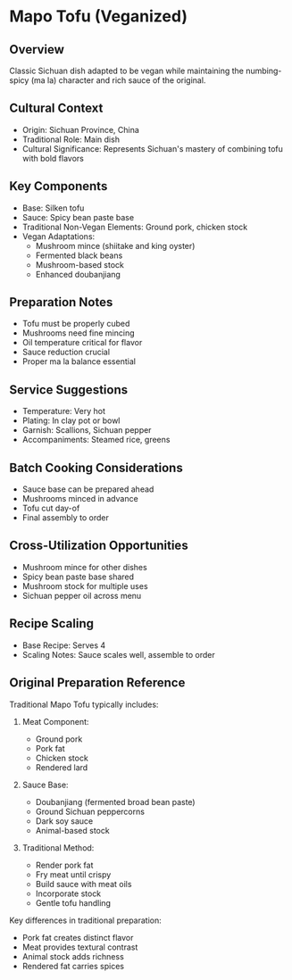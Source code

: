 # Mapo Tofu (Veganized)

## Overview
Classic Sichuan dish adapted to be vegan while maintaining the numbing-spicy (ma la) character and rich sauce of the original.

## Cultural Context
- Origin: Sichuan Province, China
- Traditional Role: Main dish
- Cultural Significance: Represents Sichuan's mastery of combining tofu with bold flavors

## Key Components
- Base: Silken tofu
- Sauce: Spicy bean paste base
- Traditional Non-Vegan Elements: Ground pork, chicken stock
- Vegan Adaptations:
  - Mushroom mince (shiitake and king oyster)
  - Fermented black beans
  - Mushroom-based stock
  - Enhanced doubanjiang

## Preparation Notes
- Tofu must be properly cubed
- Mushrooms need fine mincing
- Oil temperature critical for flavor
- Sauce reduction crucial
- Proper ma la balance essential

## Service Suggestions
- Temperature: Very hot
- Plating: In clay pot or bowl
- Garnish: Scallions, Sichuan pepper
- Accompaniments: Steamed rice, greens

## Batch Cooking Considerations
- Sauce base can be prepared ahead
- Mushrooms minced in advance
- Tofu cut day-of
- Final assembly to order

## Cross-Utilization Opportunities
- Mushroom mince for other dishes
- Spicy bean paste base shared
- Mushroom stock for multiple uses
- Sichuan pepper oil across menu

## Recipe Scaling
- Base Recipe: Serves 4
- Scaling Notes: Sauce scales well, assemble to order

## Original Preparation Reference
Traditional Mapo Tofu typically includes:
1. Meat Component:
   - Ground pork
   - Pork fat
   - Chicken stock
   - Rendered lard

2. Sauce Base:
   - Doubanjiang (fermented broad bean paste)
   - Ground Sichuan peppercorns
   - Dark soy sauce
   - Animal-based stock

3. Traditional Method:
   - Render pork fat
   - Fry meat until crispy
   - Build sauce with meat oils
   - Incorporate stock
   - Gentle tofu handling

Key differences in traditional preparation:
- Pork fat creates distinct flavor
- Meat provides textural contrast
- Animal stock adds richness
- Rendered fat carries spices 